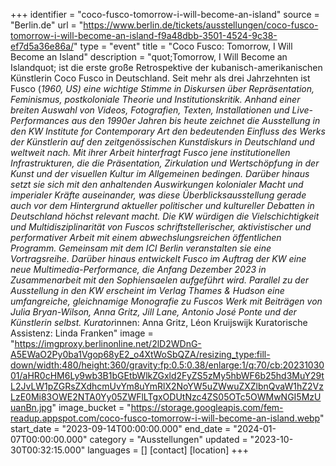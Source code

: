 +++
identifier = "coco-fusco-tomorrow-i-will-become-an-island"
source = "Berlin.de"
url = "https://www.berlin.de/tickets/ausstellungen/coco-fusco-tomorrow-i-will-become-an-island-f9a48dbb-3501-4524-9c38-ef7d5a36e86a/"
type = "event"
title = "Coco Fusco: Tomorrow, I Will Become an Island"
description = "quot;Tomorrow, I Will Become an Islandquot; ist die erste große Retrospektive der kubanisch-amerikanischen Künstlerin Coco Fusco in Deutschland.
Seit mehr als drei Jahrzehnten ist Fusco (*1960, US) eine wichtige Stimme in Diskursen über Repräsentation, Feminismus, postkoloniale Theorie und Institutionskritik. Anhand einer breiten Auswahl von Videos, Fotografien, Texten, Installationen und Live-Performances aus den 1990er Jahren bis heute zeichnet die Ausstellung in den KW Institute for Contemporary Art den bedeutenden Einfluss des Werks der Künstlerin auf den zeitgenössischen Kunstdiskurs in Deutschland und weltweit nach.
Mit ihrer Arbeit hinterfragt Fusco jene institutionellen Infrastrukturen, die die Präsentation, Zirkulation und Wertschöpfung in der Kunst und der visuellen Kultur im Allgemeinen bedingen. Darüber hinaus setzt sie sich mit den anhaltenden Auswirkungen kolonialer Macht und imperialer Kräfte auseinander, was diese Überblicksausstellung gerade auch vor dem Hintergrund aktueller politischer und kultureller Debatten in Deutschland höchst relevant macht. Die KW würdigen die Vielschichtigkeit und Multidisziplinarität von Fuscos schriftstellerischer, aktivistischer und performativer Arbeit mit einem abwechslungsreichen öffentlichen Programm. Gemeinsam mit dem ICI Berlin veranstalten sie eine Vortragsreihe. Darüber hinaus entwickelt Fusco im Auftrag der KW eine neue Multimedia-Performance, die Anfang Dezember 2023 in Zusammenarbeit mit den Sophiensaelen aufgeführt wird.
Parallel zu der Ausstellung in den KW erscheint im Verlag Thames & Hudson eine umfangreiche, gleichnamige Monografie zu Fuscos Werk mit Beiträgen von Julia Bryan-Wilson, Anna Gritz, Jill Lane, Antonio José Ponte und der Künstlerin selbst.
Kurator*innen: Anna Gritz, Léon Kruijswijk
Kuratorische Assistenz: Linda Franken"
image = "https://imgproxy.berlinonline.net/2lD2WDnG-A5EWaO2Py0ba1Vgop68yE2_o4XtWoSbQZA/resizing_type:fill-down/width:480/height:360/gravity:fp:0.5:0.38/enlarge:1/q:70/cb:2023103001/aHR0cHM6Ly9wb3B1bGEtbWlkZGxld2FyZS5zMy5hbWF6b25hd3MuY29tL2JvLW1pZGRsZXdhcmUvYm8uYmRlX2NoYW5uZWwuZXZlbnQvaW1hZ2VzLzE0Mi83OWE2NTA0Yy05ZWFlLTgxODUtNzc4ZS05OTc5OWMwNGI5MzUuanBn.jpg"
image_bucket = "https://storage.googleapis.com/fem-readup.appspot.com/coco-fusco-tomorrow-i-will-become-an-island.webp"
start_date = "2023-09-14T00:00:00.000"
end_date = "2024-01-07T00:00:00.000"
category = "Ausstellungen"
updated = "2023-10-30T00:32:15.000"
languages = []
[contact]
[location]
+++